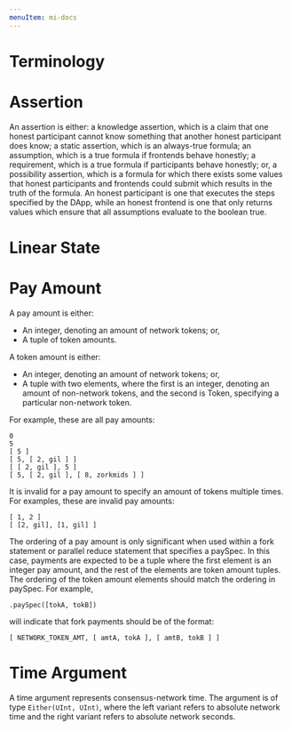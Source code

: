 ```yaml
---
menuItem: mi-docs
---
```


# Terminology

# Assertion

An assertion is either: a knowledge assertion, which is a claim that one honest participant cannot know something that another honest participant does know; a static assertion, which is an always-true formula; an assumption, which is a true formula if frontends behave honestly; a requirement, which is a true formula if participants behave honestly; or, a possibility assertion, which is a formula for which there exists some values that honest participants and frontends could submit which results in the truth of the formula. An honest participant is one that executes the steps specified by the DApp, while an honest frontend is one that only returns values which ensure that all assumptions evaluate to the boolean true.

# Linear State

# Pay Amount

A pay amount is either:

* An integer, denoting an amount of network tokens; or,
* A tuple of token amounts.

A token amount is either:

* An integer, denoting an amount of network tokens; or,
* A tuple with two elements, where the first is an integer, denoting an amount of non-network tokens, and the second is Token, specifying a particular non-network token.

For example, these are all pay amounts:

``` nonum
0
5
[ 5 ]
[ 5, [ 2, gil ] ]
[ [ 2, gil ], 5 ]
[ 5, [ 2, gil ], [ 8, zorkmids ] ]
```

It is invalid for a pay amount to specify an amount of tokens multiple times. For examples, these are invalid pay amounts:

``` nonum
[ 1, 2 ]
[ [2, gil], [1, gil] ]
```

The ordering of a pay amount is only significant when used within a fork statement or parallel reduce statement that specifies a paySpec. In 
this case, payments are expected to be a tuple where the first element is an integer pay amount, and the rest of the elements are token amount tuples. The ordering of the token amount elements should match the ordering in paySpec. For example,

``` nonum
.paySpec([tokA, tokB])
```

will indicate that fork payments should be of the format:

``` nonum
[ NETWORK_TOKEN_AMT, [ amtA, tokA ], [ amtB, tokB ] ]
```

# Time Argument

A time argument represents consensus-network time. The argument is of type `Either(UInt, UInt)`, where the left variant refers to absolute network time and the right variant refers to absolute network seconds.

